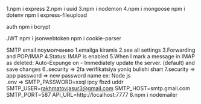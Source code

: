 1.npm i express
2.npm i uuid
3.npm i nodemon
4.npm i mongoose
 npm i dotenv
 npm i express-fileupload

auth
npm i bcrypt

JWT
npm i jsonwebtoken
npm i cookie-parser

SMTP email поумолчанию
1.emailga kiramis 
2.see all settings
3.Forwarding and POP/IMAP
4.Status: IMAP is enabled
5.When I mark a message in IMAP as deleted:
	Auto-Expunge on - Immediately update the server. (default) and save changes
6..security => 2fa verifikatsiya yoniq bulishi shart
7.security => app password => new  password name ex: Node js  
.env =>
 SMTP_PASSWORD=xxql ipcy fbzd uddr 
SMTP_USER=rakhmatovjasur3@gmail.com
SMTP_HOST=smtp.gmail.com
SMTP_PORT=587
API_URL=http://localhost:7777
8.npm i nodemailer

